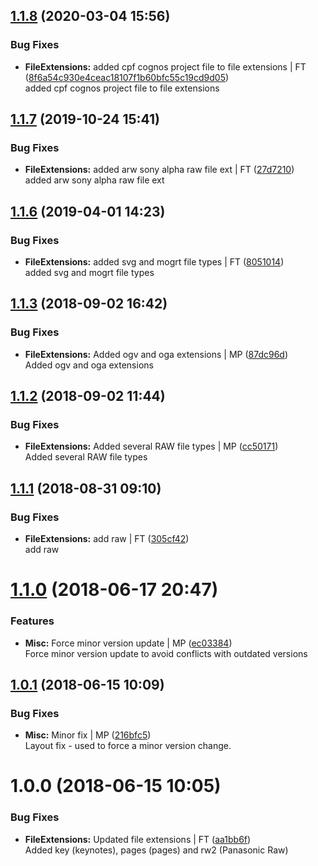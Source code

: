 <a name="1.1.8"></a>
## [1.1.8](https://github.com/mmpro/fileExtensions/compare/v1.1.7...v1.1.8) (2020-03-04 15:56)


### Bug Fixes

* **FileExtensions:** added cpf cognos project file to file extensions | FT ([8f6a54c930e4ceac18107f1b60bfc55c19cd9d05](https://github.com/mmpro/fileExtensions/commit/8f6a54c930e4ceac18107f1b60bfc55c19cd9d05))    
  added cpf cognos project file to file extensions



<a name="1.1.7"></a>
## [1.1.7](https://github.com/mmpro/fileExtensions/compare/v1.1.6...v1.1.7) (2019-10-24 15:41)


### Bug Fixes

* **FileExtensions:** added arw sony alpha raw file ext | FT ([27d7210](https://github.com/mmpro/fileExtensions/commit/27d7210))    
  added arw sony alpha raw file ext



<a name="1.1.6"></a>
## [1.1.6](https://github.com/mmpro/fileExtensions/compare/v1.1.3...v1.1.6) (2019-04-01 14:23)


### Bug Fixes

* **FileExtensions:** added svg and mogrt file types | FT ([8051014](https://github.com/mmpro/fileExtensions/commit/8051014))    
  added svg and mogrt file types



<a name="1.1.3"></a>
## [1.1.3](https://github.com/mmpro/fileExtensions/compare/v1.1.2...v1.1.3) (2018-09-02 16:42)


### Bug Fixes

* **FileExtensions:** Added ogv and oga extensions | MP ([87dc96d](https://github.com/mmpro/fileExtensions/commit/87dc96d))    
  Added ogv and oga extensions



<a name="1.1.2"></a>
## [1.1.2](https://github.com/mmpro/fileExtensions/compare/v1.1.1...v1.1.2) (2018-09-02 11:44)


### Bug Fixes

* **FileExtensions:** Added several RAW file types | MP ([cc50171](https://github.com/mmpro/fileExtensions/commit/cc50171))    
  Added several RAW file types



<a name="1.1.1"></a>
## [1.1.1](https://github.com/mmpro/fileExtensions/compare/v1.1.0...v1.1.1) (2018-08-31 09:10)


### Bug Fixes

* **FileExtensions:** add raw | FT ([305cf42](https://github.com/mmpro/fileExtensions/commit/305cf42))    
  add raw



<a name="1.1.0"></a>
# [1.1.0](https://github.com/mmpro/fileExtensions/compare/v1.0.1...v1.1.0) (2018-06-17 20:47)


### Features

* **Misc:** Force minor version update | MP ([ec03384](https://github.com/mmpro/fileExtensions/commit/ec03384))    
  Force minor version update to avoid conflicts with outdated versions



<a name="1.0.1"></a>
## [1.0.1](https://github.com/mmpro/fileExtensions/compare/v1.0.0...v1.0.1) (2018-06-15 10:09)


### Bug Fixes

* **Misc:** Minor fix | MP ([216bfc5](https://github.com/mmpro/fileExtensions/commit/216bfc5))    
  Layout fix - used to force a minor version change.



<a name="1.0.0"></a>
# 1.0.0 (2018-06-15 10:05)


### Bug Fixes

* **FileExtensions:** Updated file extensions | FT ([aa1bb6f](https://github.com/mmpro/fileExtensions/commit/aa1bb6f))    
  Added key (keynotes), pages (pages) and rw2 (Panasonic Raw)



